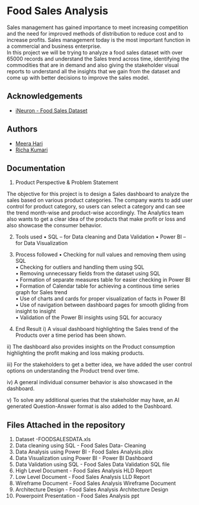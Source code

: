 
# Food Sales Analysis

Sales management has gained importance to meet increasing competition and the need
for improved methods of distribution to reduce cost and to increase profits. Sales
management today is the most important function in a commercial and business
enterprise.  
In this project we will be trying to analyze a food sales dataset with over 65000 records and understand the Sales trend across time, identifying the commodities that are in demand and also giving the stakeholder visual reports to understand all the insights that we gain from the dataset and come up with better decisions to improve the sales model.


## Acknowledgements

 - [iNeuron - Food Sales Dataset](https://github.com/meera-hari/Food-Sales-Data-Analysis/blob/main/FOODSALESDATA.xls)
 
## Authors

- [Meera Hari](https://github.com/meera-hari)
- [Richa Kumari](https://github.com/richa31kumari)


## Documentation

1.	Product Perspective & Problem Statement

The objective for this project is to design a Sales dashboard to analyze the sales based on various product categories. The company wants to add user control for product category, so users can select a category and can see the trend month-wise and product-wise accordingly. The Analytics team also wants to get a clear idea of the products that make profit or loss and also showcase the consumer behavior.

2. 	Tools used
•	SQL – for Data cleaning and Data Validation
•	Power BI – for Data Visualization

3. Process followed
• Checking for null values and removing them using SQL  
•	Checking for outliers and handling them using SQL   
•	Removing unnecessary fields from the dataset using SQL   
•	Formation of separate measures table for easier checking in Power BI  
•	Formation of Calendar table for achieving a continous time series graph for Sales trend  
•	Use of charts and cards for proper visualization of facts in Power BI  
•	Use of navigation between dashboard pages for smooth gliding from insight to insight  
•	Validation of the Power BI insights using SQL for accuracy  

4. End Result
i) A visual dashboard highlighting the Sales trend of the Products over a time period has been shown. 

ii) The dashboard also provides insights on the Product consumption highlighting the profit making and loss making products. 

iii) For the stakeholders to get a better idea, we have added the user control options on understanding the Product trend over time.  

iv) A general individual consumer behavior is also showcased in the dashboard. 
 
v) To solve any additional queries that the stakeholder may have, an AI generated Question-Answer format is also added to the Dashboard.


## Files Attached in the repository
1) Dataset -FOODSALESDATA.xls  
2) Data cleaning using SQL - Food Sales Data- Cleaning  
3) Data Analysis using Power BI - Food Sales Analysis.pbix  
4) Data Visualization using Power BI - Power BI Dashboard  
5) Data Validation using SQL - Food Sales Data Validation SQL file  
6) High Level Document - Food Sales Analysis HLD Report  
7) Low Level Document - Food Sales Analysis LLD Report  
8) Wireframe Document - Food Sales Analysis Wireframe Document  
9) Architecture Design - Food Sales Analysis Architecture Design  
10) Powerpoint Presentation - Food Sales Analysis ppt   
